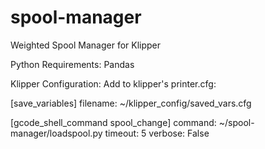 # spool-manager
Weighted Spool Manager for Klipper

Python Requirements:
  Pandas
  
Klipper Configuration:
  Add to klipper's printer.cfg:
  
  [save_variables]
  filename: ~/klipper_config/saved_vars.cfg
  
  [gcode_shell_command spool_change]
  command: ~/spool-manager/loadspool.py
  timeout: 5
  verbose: False
